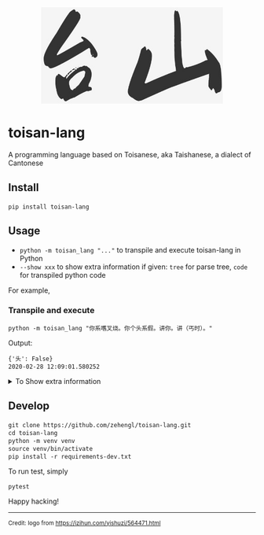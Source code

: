 <div align="center">
    <img src="logo.jpg" alt="taishan" height="196">
</div>

# toisan-lang

A programming language based on Toisanese, aka Taishanese, a dialect of Cantonese

## Install

    pip install toisan-lang

## Usage

- `python -m toisan_lang "..."` to transpile and execute toisan-lang in Python
- `--show xxx` to show extra information if given: `tree` for parse tree, `code` for transpiled python code

For example,

### Transpile and execute

    python -m toisan_lang "你系嚿叉烧。你个头系假。讲你。讲（丐时）。"

Output:

```
{'头': False}
2020-02-28 12:09:01.580252
```

<details>
<summary>To Show extra information</summary>

    python -m toisan_lang "你系嚿叉烧。你个头系假。讲你。讲（丐时）。" --show tree code

Output:

```

Parse Tree:
(START
  (begin_program (begin_scope))
  (block
    (statement (st_assign
      (var_list (var (variable_ref '你'))) '系'
      (exp_list (exp (dict_init '嚿叉烧'))))) '。'
    (statement (st_assign
      (var_list (var (variable_ref '你' '个' '头'))) '系'
      (exp_list (exp (constant (boolean '假')))))) '。'
    (statement (st_print '讲' (var
      (variable_ref '你'))) '。'
    (statement (st_print '讲' (adjusted_exp
      '（'
      (exp (now '丐时')) '）')) '。')
  (end_program (end_scope)))

Transpiled Python Code:
from datetime import datetime

def main():
    你 = dict()
    你['头'] = False
    print( 你 )
    print( ( datetime.now() ) )

if __name__ == '__main__':
    main()

{'头': False}
2020-02-28 12:10:55.823484
```

</details>

## Develop

    git clone https://github.com/zehengl/toisan-lang.git
    cd toisan-lang
    python -m venv venv
    source venv/bin/activate
    pip install -r requirements-dev.txt

To run test, simply

    pytest

Happy hacking!

<hr>

<sup>Credit: logo from https://izihun.com/yishuzi/564471.html</sup>
